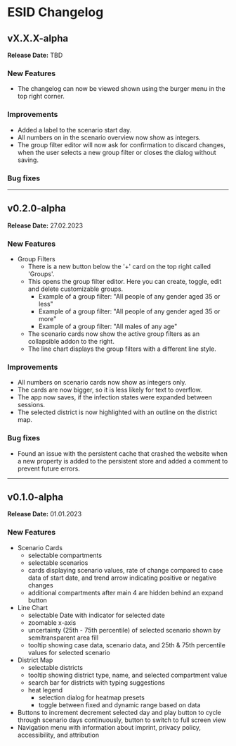 # ESID Changelog

## vX.X.X-alpha
**Release Date:** TBD

### New Features
- The changelog can now be viewed shown using the burger menu in the top right corner.

### Improvements
- Added a label to the scenario start day.
- All numbers on in the scenario overview now show as integers.
- The group filter editor will now ask for confirmation to discard changes, when the user selects a new group filter or closes the dialog without saving.

### Bug fixes

---

## v0.2.0-alpha
**Release Date:** 27.02.2023

### New Features
- Group Filters
  - There is a new button below the '+' card on the top right called 'Groups'.
  - This opens the group filter editor. Here you can create, toggle, edit and delete customizable groups.
    - Example of a group filter: "All people of any gender aged 35 or less"
    - Example of a group filter: "All people of any gender aged 35 or more"
    - Example of a group filter: "All males of any age"
  - The scenario cards now show the active group filters as an collapsible addon to the right.
  - The line chart displays the group filters with a different line style.

### Improvements
- All numbers on scenario cards now show as integers only.
- The cards are now bigger, so it is less likely for text to overflow.
- The app now saves, if the infection states were expanded between sessions.
- The selected district is now highlighted with an outline on the district map.

### Bug fixes
- Found an issue with the persistent cache that crashed the website when a new property is added to the persistent store 
  and added a comment to prevent future errors.

---

## v0.1.0-alpha
**Release Date:** 01.01.2023

### New Features
- Scenario Cards
  - selectable compartments
  - selectable scenarios
  - cards displaying scenario values, rate of change compared to case data of start date, and trend arrow indicating positive or negative changes
  - additional compartments after main 4 are hidden behind an expand button
- Line Chart
  - selectable Date with indicator for selected date
  - zoomable x-axis
  - uncertainty (25th - 75th percentile) of selected scenario shown by semitransparent area fill
  - tooltip showing case data, scenario data, and 25th & 75th percentile values for selected scenario
- District Map
  - selectable districts
  - tooltip showing district type, name, and selected compartment value
  - search bar for districts with typing suggestions
  - heat legend
    - selection dialog for heatmap presets
    - toggle between fixed and dynamic range based on data
- Buttons to increment decrement selected day and play button to cycle through scenario days continuously, button to switch to full screen view
- Navigation menu with information about imprint, privacy policy, accessibility, and attribution
